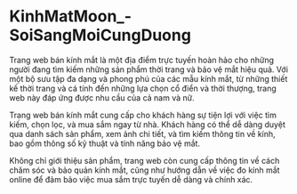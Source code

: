 # KinhMatMoon_-SoiSangMoiCungDuong


Trang web bán kính mắt là một địa điểm trực tuyến hoàn hảo cho những người đang tìm kiếm những sản phẩm thời trang và bảo vệ mắt hiệu quả. Với một bộ sưu tập đa dạng và phong phú của các mẫu kính mắt, từ những thiết kế thời trang và cá tính đến những lựa chọn cổ điển và thời thượng, trang web này đáp ứng được nhu cầu của cả nam và nữ.

Trang web bán kính mắt cung cấp cho khách hàng sự tiện lợi với việc tìm kiếm, chọn lọc, và mua sắm ngay từ nhà. Khách hàng có thể dễ dàng duyệt qua danh sách sản phẩm, xem ảnh chi tiết, và tìm kiếm thông tin về kính, bao gồm thông số kỹ thuật và tính năng bảo vệ mắt.

Không chỉ giới thiệu sản phẩm, trang web còn cung cấp thông tin về cách chăm sóc và bảo quản kính mắt, cũng như hướng dẫn về việc đo kính mắt online để đảm bảo việc mua sắm trực tuyến dễ dàng và chính xác.
